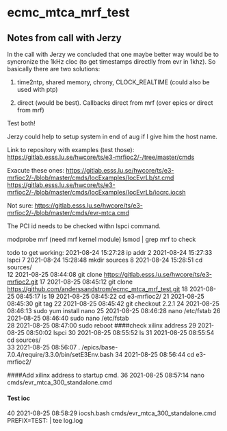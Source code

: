 # ecmc_mtca_mrf_test

## Notes from call with Jerzy
In the call with Jerzy we concluded that one maybe better way would be to syncronize the 1kHz cloc (to get timestamps directlly from evr in 1khz).
So basically there are two solutions:

1. time2ntp, shared memory, chrony, CLOCK_REALTIME (could also be used with ptp)

2. direct (would be best). Callbacks direct from mrf (over epics or direct from mrf)

Test both!

Jerzy could help to setup system in end of aug if I give him the host name.

Link to repository with examples (test those):
https://gitlab.esss.lu.se/hwcore/ts/e3-mrfioc2/-/tree/master/cmds

Exacute these ones:
https://gitlab.esss.lu.se/hwcore/ts/e3-mrfioc2/-/blob/master/cmds/IocExamples/IocEvrLb/st.cmd
https://gitlab.esss.lu.se/hwcore/ts/e3-mrfioc2/-/blob/master/cmds/IocExamples/IocEvrLb/iocrc.iocsh

Not sure:
https://gitlab.esss.lu.se/hwcore/ts/e3-mrfioc2/-/blob/master/cmds/evr-mtca.cmd

The PCI id needs to be checked withn lspci command.


modprobe mrf (need mrf kernel module)
lsmod | grep mrf to check


todo to get working:
2021-08-24 15:27:28 ip addr
    2  2021-08-24 15:27:33 lspci
    7  2021-08-24 15:28:48 mkdir sources
    8  2021-08-24 15:28:51 cd sources/   
   12  2021-08-25 08:44:08 git clone https://gitlab.esss.lu.se/hwcore/ts/e3-mrfioc2.git
   17  2021-08-25 08:45:12 git clone https://github.com/anderssandstrom/ecmc_mtca_mrf_test.git
   18  2021-08-25 08:45:17 ls
   19  2021-08-25 08:45:22 cd e3-mrfioc2/
   21  2021-08-25 08:45:30 git tag
   22  2021-08-25 08:45:42 git checkout 2.2.1
   24  2021-08-25 08:46:13 sudo yum install nano
   25  2021-08-25 08:46:28 nano /etc/fstab 
   26  2021-08-25 08:46:40 sudo nano /etc/fstab    
   28  2021-08-25 08:47:00 sudo reboot
  ####check xilinx address
   29  2021-08-25 08:50:02 lspci
   30  2021-08-25 08:55:52 ls
   31  2021-08-25 08:55:54 cd sources/   
   33  2021-08-25 08:56:07 . /epics/base-7.0.4/require/3.3.0/bin/setE3Env.bash 
   34  2021-08-25 08:56:44 cd e3-mrfioc2/
   
   ####Add xilinx address to startup cmd.
   36  2021-08-25 08:57:14 nano cmds/evr_mtca_300_standalone.cmd    
   #### Test ioc
   40  2021-08-25 08:58:29 iocsh.bash cmds/evr_mtca_300_standalone.cmd PREFIX=TEST: | tee log.log
  


